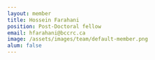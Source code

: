 ```yaml
---
layout: member
title: Hossein Farahani
position: Post-Doctoral fellow
email: hfarahani@bccrc.ca
image: /assets/images/team/default-member.png
alum: false
---
```


